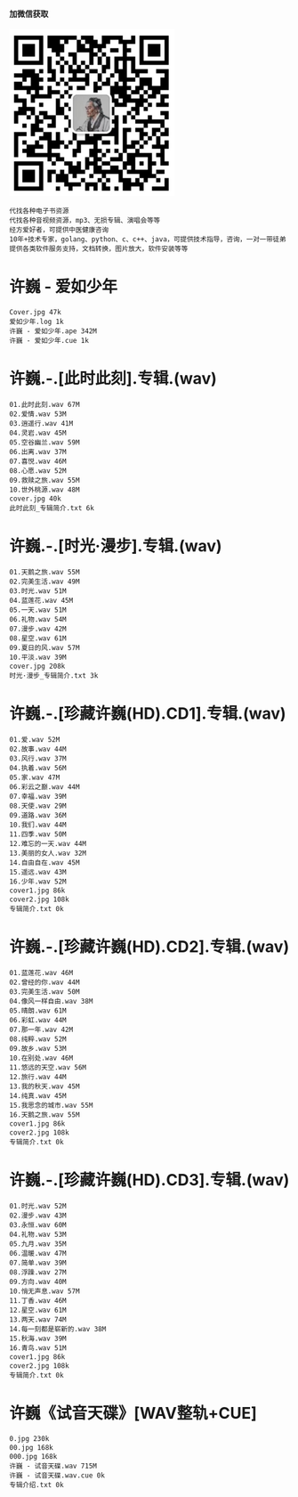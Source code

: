 #### 加微信获取
![扫码加微信](w.png)

````
代找各种电子书资源 
代找各种音视频资源，mp3、无损专辑、演唱会等等 
经方爱好者，可提供中医健康咨询
10年+技术专家，golang、python、c、c++、java，可提供技术指导，咨询，一对一带徒弟
提供各类软件服务支持，文档转换，图片放大，软件安装等等
````

# 许巍 - 爱如少年
    Cover.jpg 47k
    爱如少年.log 1k
    许巍 - 爱如少年.ape 342M
    许巍 - 爱如少年.cue 1k
# 许巍.-.[此时此刻].专辑.(wav)
    01.此时此刻.wav 67M
    02.爱情.wav 53M
    03.逍遥行.wav 41M
    04.灵岩.wav 45M
    05.空谷幽兰.wav 59M
    06.出离.wav 37M
    07.喜悦.wav 46M
    08.心愿.wav 52M
    09.救赎之旅.wav 55M
    10.世外桃源.wav 48M
    cover.jpg 40k
    此时此刻_专辑简介.txt 6k
# 许巍.-.[时光·漫步].专辑.(wav)
    01.天鹅之旅.wav 55M
    02.完美生活.wav 49M
    03.时光.wav 51M
    04.蓝莲花.wav 45M
    05.一天.wav 51M
    06.礼物.wav 54M
    07.漫步.wav 42M
    08.星空.wav 61M
    09.夏日的风.wav 57M
    10.平淡.wav 39M
    cover.jpg 208k
    时光·漫步_专辑简介.txt 3k
# 许巍.-.[珍藏许巍(HD).CD1].专辑.(wav)
    01.爱.wav 52M
    02.故事.wav 44M
    03.风行.wav 37M
    04.执着.wav 56M
    05.家.wav 47M
    06.彩云之巅.wav 44M
    07.幸福.wav 39M
    08.天使.wav 29M
    09.道路.wav 36M
    10.我们.wav 44M
    11.四季.wav 50M
    12.难忘的一天.wav 44M
    13.美丽的女人.wav 32M
    14.自由自在.wav 45M
    15.遥远.wav 43M
    16.少年.wav 52M
    cover1.jpg 86k
    cover2.jpg 108k
    专辑简介.txt 0k
# 许巍.-.[珍藏许巍(HD).CD2].专辑.(wav)
    01.蓝莲花.wav 46M
    02.曾经的你.wav 44M
    03.完美生活.wav 50M
    04.像风一样自由.wav 38M
    05.晴朗.wav 61M
    06.彩虹.wav 44M
    07.那一年.wav 42M
    08.纯粹.wav 52M
    09.故乡.wav 53M
    10.在别处.wav 46M
    11.悠远的天空.wav 56M
    12.旅行.wav 44M
    13.我的秋天.wav 45M
    14.纯真.wav 45M
    15.我思念的城市.wav 55M
    16.天鹅之旅.wav 55M
    cover1.jpg 86k
    cover2.jpg 108k
    专辑简介.txt 0k
# 许巍.-.[珍藏许巍(HD).CD3].专辑.(wav)
    01.时光.wav 52M
    02.漫步.wav 43M
    03.永恒.wav 60M
    04.礼物.wav 53M
    05.九月.wav 35M
    06.温暖.wav 47M
    07.简单.wav 39M
    08.浮躁.wav 27M
    09.方向.wav 40M
    10.悄无声息.wav 57M
    11.丁香.wav 46M
    12.星空.wav 61M
    13.两天.wav 74M
    14.每一刻都是崭新的.wav 38M
    15.秋海.wav 39M
    16.青鸟.wav 51M
    cover1.jpg 86k
    cover2.jpg 108k
    专辑简介.txt 0k
# 许巍《试音天碟》[WAV整轨+CUE]
    0.jpg 230k
    00.jpg 168k
    000.jpg 168k
    许巍 - 试音天碟.wav 715M
    许巍 - 试音天碟.wav.cue 0k
    专辑介绍.txt 0k
